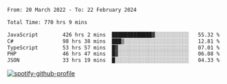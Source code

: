 <!--START_SECTION:waka-->

```txt
From: 20 March 2022 - To: 22 February 2024

Total Time: 770 hrs 9 mins

JavaScript        426 hrs 2 mins  █████████████▓░░░░░░░░░░░   55.32 %
C#                98 hrs 38 mins  ███▒░░░░░░░░░░░░░░░░░░░░░   12.81 %
TypeScript        53 hrs 57 mins  █▓░░░░░░░░░░░░░░░░░░░░░░░   07.01 %
PHP               46 hrs 47 mins  █▓░░░░░░░░░░░░░░░░░░░░░░░   06.08 %
JSON              33 hrs 19 mins  █░░░░░░░░░░░░░░░░░░░░░░░░   04.33 %
```

<!--END_SECTION:waka-->
[![spotify-github-profile](https://spotify-github-profile.vercel.app/api/view?uid=c00zprrvy9xiloa9qnco3hmng&cover_image=true&theme=novatorem&show_offline=false&background_color=121212&bar_color=53b14f&bar_color_cover=false)](https://spotify-github-profile.vercel.app/api/view?uid=c00zprrvy9xiloa9qnco3hmng&redirect=true)



